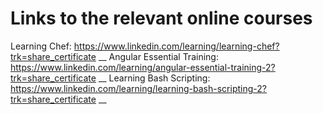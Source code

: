 # Links to the relevant online courses

Learning Chef: https://www.linkedin.com/learning/learning-chef?trk=share_certificate __
Angular Essential Training: https://www.linkedin.com/learning/angular-essential-training-2?trk=share_certificate __
Learning Bash Scripting: https://www.linkedin.com/learning/learning-bash-scripting-2?trk=share_certificate __
